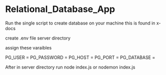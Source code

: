 ﻿# Relational_Database_App

Run the single script to create database on your machine this is found in x-docs

create .env file server directory

assign these varaibles

PG_USER = 
PG_PASSWORD = 
PG_HOST = 
PG_PORT = 
PG_DATABASE = 

After in server directory run node index.js or nodemon index.js

